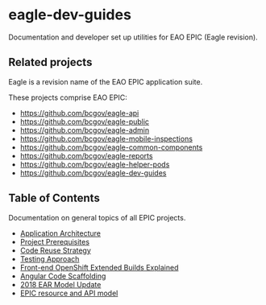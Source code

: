 # eagle-dev-guides

Documentation and developer set up utilities for EAO EPIC (Eagle revision).

## Related projects

Eagle is a revision name of the EAO EPIC application suite.

These projects comprise EAO EPIC:

* <https://github.com/bcgov/eagle-api>
* <https://github.com/bcgov/eagle-public>
* <https://github.com/bcgov/eagle-admin>
* <https://github.com/bcgov/eagle-mobile-inspections>
* <https://github.com/bcgov/eagle-common-components>
* <https://github.com/bcgov/eagle-reports>
* <https://github.com/bcgov/eagle-helper-pods>
* <https://github.com/bcgov/eagle-dev-guides>

## Table of Contents

Documentation on general topics of all EPIC projects.

* [Application Architecture](dev_guides/architecture.md)
* [Project Prerequisites](dev_guides/node_npm_requirements.md)
* [Code Reuse Strategy](dev_guides/code_reuse_strategy.md)
* [Testing Approach](dev_guides/testing_components.md)
* [Front-end OpenShift Extended Builds Explained](dev_guides/s2i_extended_builds.md)
* [Angular Code Scaffolding](dev_guides/angular_scaffolding.md)
* [2018 EAR Model Update](dev_guides/ear_model_update.md)
* [EPIC resource and API model](dev_guides/epic_resource_model.md)
